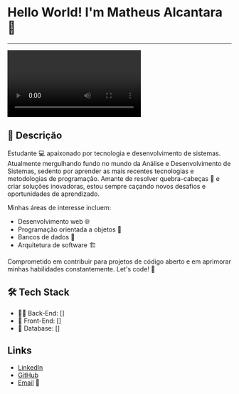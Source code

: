 # Hello World! I'm Matheus Alcantara 👋
---
<video controls src="loli.gif.mp4" title="Title"></video>

## 🎯 Descrição
Estudante 💻 apaixonado por tecnologia e desenvolvimento de sistemas. Atualmente mergulhando fundo no mundo da Análise e Desenvolvimento de Sistemas, sedento por aprender as mais recentes tecnologias e metodologias de programação. Amante de resolver quebra-cabeças 🧩 e criar soluções inovadoras, estou sempre caçando novos desafios e oportunidades de aprendizado.

Minhas áreas de interesse incluem:
- Desenvolvimento web 🌐
- Programação orientada a objetos 🧠
- Bancos de dados 💾
- Arquitetura de software 🏗️

Comprometido em contribuir para projetos de código aberto e em aprimorar minhas habilidades constantemente. Let's code! 🚀

## 🛠 Tech Stack
- 👩‍💻 Back-End: []
- 🎨 Front-End: []
- 💾 Database: []

## Links
- [LinkedIn](www.linkedin.com/in/matheus-alcântara)
- [GitHub](https://github.com/Mts4lcantara)
- [Email](mthsalcantara1402@gmail.com) 📧
